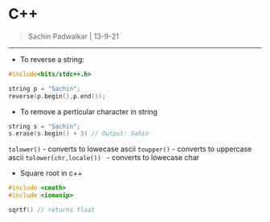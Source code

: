 # C++

> Sachin Padwalkar | 13-9-21
-------------------------

* To reverse a string:
````c++
#include<bits/stdc++.h>

string p = "Sachin";
reverse(p.begin(),p.end());
````
* To remove a perticular character in string
````c++
string s = "Sachin";
s.erase(s.begin() + 3) // Output: Sahin
````
`tolower()` - converts to lowecase ascii 
`toupper()` - converts to uppercase ascii
`tolower(chr,locale()) ` - converts to lowecase char

* Square root in c++
````c++
#include <cmath>
#include <iomanip>

sqrtf() // returns float
````